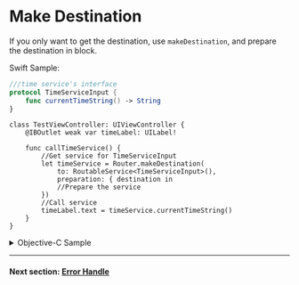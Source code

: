 # Make Destination

If you only want to get the destination, use `makeDestination`, and prepare the destination in block.

Swift Sample:

```swift
///time service's interface
protocol TimeServiceInput {
    func currentTimeString() -> String
}
```
```
class TestViewController: UIViewController {
    @IBOutlet weak var timeLabel: UILabel!
    
    func callTimeService() {
        //Get service for TimeServiceInput
        let timeService = Router.makeDestination(
            to: RoutableService<TimeServiceInput>(),
            preparation: { destination in
            //Prepare the service
        })
        //Call service
        timeLabel.text = timeService.currentTimeString()
    }
}
```

<details><summary>Objective-C Sample</summary>

```objectivec
///time service's interface
@protocol TimeServiceInput <ZIKServiceRoutable>
- (NSString *)currentTimeString;
@end
```

```objectivec
@interface TestViewController ()
@property (weak, nonatomic) IBOutlet UILabel *timeLabel;
@end

@implementation TestViewController

- (void)callTimeService {
   //Get service for TimeServiceInput
   id<TimeServiceInput> timeService = [ZIKRouterToService(TimeServiceInput) makeDestination];
   //Call service
   self.timeLabel.text = [timeService currentTimeString];    
}

```

</details>

---
#### Next section: [Error Handle](ErrorHandle.md)